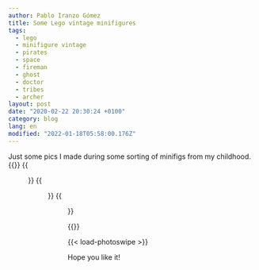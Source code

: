 ```yaml
---
author: Pablo Iranzo Gómez
title: Some Lego vintage minifigures
tags:
  - lego
  - minifigure vintage
  - pirates
  - space
  - fireman
  - ghost
  - doctor
  - tribes
  - archer
layout: post
date: "2020-02-22 20:30:24 +0100"
category: blog
lang: en
modified: "2022-01-18T05:58:00.176Z"
---
```


Just some pics I made during some sorting of minifigs from my childhood.
{{<gallery>}}
{{<figure src="https://i.imgur.com/CeV61xrt.jpg" link="https://i.imgur.com/CeV61xr.jpg.jpg" alt="Space minifigures" >}}
{{<figure src="https://i.imgur.com/pfYEfGJt.jpg" link="https://i.imgur.com/pfYEfGJ.jpg.jpg" alt="Pirates, doctors and firefighters" >}}
{{<figure src="https://i.imgur.com/4X7sNU8t.jpg" link="https://i.imgur.com/4X7sNU8.jpg.jpg" alt="Archer, ghost, soldiers and tribal" >}}

{{</gallery>}}

{{< load-photoswipe >}}

Hope you like it!
